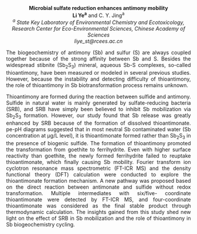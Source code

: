 <center><strong>Microbial sulfate reduction enhances antimony mobility</strong>

<center><strong>Li Ye<sup>a</sup></strong> and C. Y. Jing<sup>a</sup>

<center><i><sup>a</sup> State Key Laboratory of Environmental Chemistry and Ecotoxicology,
Research Center for Eco-Environmental Sciences, Chinese Academy of
Sciences</i>

<center><i>liye_st@rcees.ac.cn</i>

<p style=text-align:justify>The biogeochemistry of antimony (Sb) and sulfur (S) are always coupled
together because of the strong affinity between Sb and S. Besides the
widespread stibnite (Sb<sub>2</sub>S<sub>3</sub>) mineral, aqueous Sb-S complexes,
so-called thioantimony, have been measured or modeled in several
previous studies. However, because the instability and detecting
difficulty of thioantimony, the role of thioantimony in Sb
biotransformation process remains unknown.

<p style=text-align:justify>Thioantimony are formed during the reaction between sulfide and
antimony. Sulfide in natural water is mainly generated by
sulfate-reducing bacteria (SRB), and SRB have simply been believed to
inhibit Sb mobilization via Sb<sub>2</sub>S<sub>3</sub> formation. However, our study
found that Sb release was greatly enhanced by SRB because of the
formation of dissolved thioantimonate. pe-pH diagrams suggested that in
most neutral Sb contaminated water (Sb concentration at μg/L level), it
is thioantimonate formed rather than Sb<sub>2</sub>S<sub>3</sub> in the presence of
biogenic sulfide. The formation of thioantimony promoted the
transformation from goethite to ferrihydrite. Even with higher surface
reactivity than goethite, the newly formed ferrihydrite failed to
reuptake thioantimonate, which finally causing Sb mobility. Fourier
transform ion cyclotron resonance mass spectrometric (FT-ICR MS) and the
density functional theory (DFT) calculation were conducted to explore
the thioantimonate formation mechanism. A new pathway was proposed based
on the direct reaction between antimonate and sulfide without redox
transformation. Multiple intermediates with six/five- coordinate
thioantimonate were detected by FT-ICR MS, and four-coordinate
thioantimonate was considered as the final stable product through
thermodynamic calculation. The insights gained from this study shed new
light on the effect of SRB in Sb mobilization and the role of
thioantimony in Sb biogeochemistry cycling.
